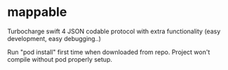 # mappable
Turbocharge swift 4 JSON codable protocol with extra functionality (easy development, easy debugging..)

Run "pod install" first time when downloaded from repo. Project won't compile without pod properly setup. 
